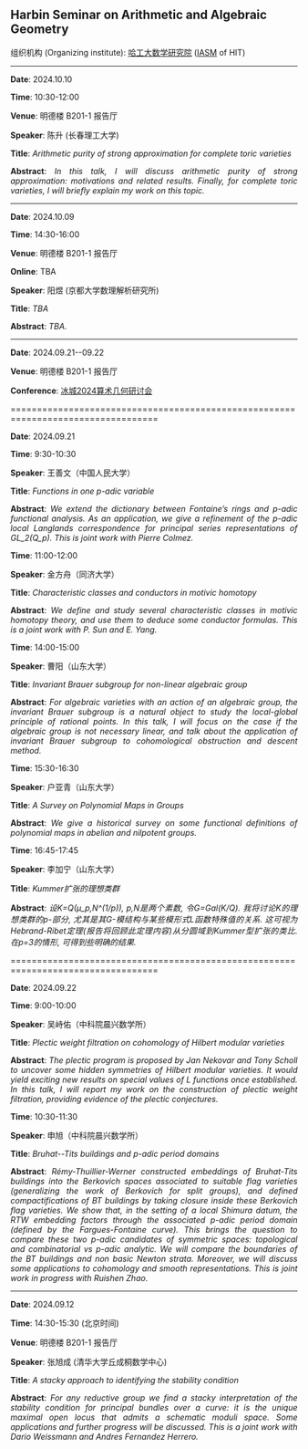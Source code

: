 ## Harbin Seminar on Arithmetic and Algebraic Geometry

组织机构 (Organizing institute): [哈工大数学研究院](https://im.hit.edu.cn/) ([IASM](https://im.hit.edu.cn/en) of HIT)

-----------------------------------

**Date**: 2024.10.10

**Time**: 10:30-12:00

**Venue**: 明德楼 B201-1 报告厅

**Speaker**: 陈升 (长春理工大学)

**Title**:  *Arithmetic purity of strong approximation for complete toric varieties*

<p style="text-align: justify;">
<strong>Abstract</strong>:  <em>In this talk, I will discuss arithmetic purity of strong approximation: motivations and related results. Finally, for complete toric varieties, I will briefly explain my work on this topic.</em>
</p>


-----------------------------------

**Date**: 2024.10.09

**Time**: 14:30-16:00

**Venue**: 明德楼 B201-1 报告厅

**Online**: TBA

**Speaker**: 阳煜 (京都大学数理解析研究所)

**Title**:  *TBA*

<p style="text-align: justify;">
<strong>Abstract</strong>:  <em>TBA.</em>
</p>


-----------------------------------

**Date**: 2024.09.21--09.22

**Venue**:  明德楼 B201-1 报告厅

**Conference**: [冰城2024算术几何研讨会](https://im.hit.edu.cn/2024/0918/c8389a352815/page.htm)

==================================================================================

**Date**: 2024.09.21

**Time**: 9:30-10:30

**Speaker**: 王善文（中国人民大学）

**Title**: *Functions in one p-adic variable*

<p style="text-align: justify;">
<strong>Abstract</strong>: <em>We extend the dictionary between Fontaine’s rings and p-adic functional analysis. As an application, we give a refinement of the p-adic local Langlands correspondence for principal series representations of GL_2(Q_p). This is joint work with Pierre Colmez.</em>
</p>


**Time**:  11:00-12:00

**Speaker**: 金方舟（同济大学）

**Title**: *Characteristic classes and conductors in motivic homotopy*

<p style="text-align: justify;">
<strong>Abstract</strong>: <em>We define and study several characteristic classes in motivic homotopy theory, and use them to deduce some conductor formulas. This is a joint work with P. Sun and E. Yang.</em>
</p>


**Time**: 14:00-15:00

**Speaker**: 曹阳（山东大学）

**Title**: *Invariant Brauer subgroup for non-linear algebraic group*

<p style="text-align: justify;">
<strong>Abstract</strong>: <em>For algebraic varieties with an action of an algebraic group, the invariant Brauer subgroup is a natural object to study the local-global principle of rational points. In this talk, I will focus on the case if the algebraic group is not necessary linear, and talk about the application of invariant Brauer subgroup to cohomological obstruction and descent method.</em>
</p>


**Time**: 15:30-16:30

**Speaker**: 户亚青（山东大学）

**Title**: *A Survey on Polynomial Maps in Groups*

<p style="text-align: justify;">
<strong>Abstract</strong>: <em>We give a historical survey on some functional definitions of polynomial maps in abelian and nilpotent groups.</em>
</p>


**Time**: 16:45-17:45

**Speaker**: 李加宁（山东大学）

**Title**: *Kummer扩张的理想类群*

<p style="text-align: justify;">
<strong>Abstract</strong>: <em>设K=Q(μ_p,N^(1/p)), p,N是两个素数, 令G=Gal(K/Q). 我将讨论K的理想类群的p-部分, 尤其是其G-模结构与某些模形式L函数特殊值的关系. 这可视为Hebrand-Ribet定理(报告将回顾此定理内容)从分圆域到Kummer型扩张的类比. 在p=3的情形, 可得到些明确的结果.</em>
</p>

==================================================================================

**Date**: 2024.09.22

**Time**: 9:00-10:00

**Speaker**: 吴峙佑（中科院晨兴数学所）

**Title**: *Plectic weight filtration on cohomology of Hilbert modular varieties*

<p style="text-align: justify;">
<strong>Abstract</strong>: <em>The plectic program is proposed by Jan Nekovar and Tony Scholl to uncover some hidden symmetries of Hilbert modular varieties. It would yield exciting new results on special values of L functions once established. In this talk, I will report my work on the construction of plectic weight filtration, providing evidence of the plectic conjectures.</em>
</p>


**Time**: 10:30-11:30

**Speaker**: 申旭（中科院晨兴数学所） 

**Title**: *Bruhat--Tits buildings and p-adic period domains*

<p style="text-align: justify;">
<strong>Abstract</strong>: <em>Rémy-Thuillier-Werner constructed embeddings of Bruhat-Tits buildings into the Berkovich spaces associated to suitable flag varieties (generalizing the work of Berkovich for split groups), and defined compactifications of BT buildings by taking closure inside these Berkovich flag varieties. We show that, in the setting of a local Shimura datum, the RTW embedding factors through the associated p-adic period domain (defined by the Fargues-Fontaine curve). This brings the question to compare these two p-adic candidates of symmetric spaces: topological and combinatorial vs p-adic analytic. We will compare the boundaries of the BT buildings and non basic Newton strata. Moreover, we will discuss some applications to cohomology and smooth representations. This is joint work in progress with Ruishen Zhao.</em>
</p>

-----------------------------------

**Date**: 2024.09.12  

**Time**:  14:30-15:30 (北京时间)   

**Venue**:  明德楼 B201-1 报告厅

**Speaker**: 张旭成 (清华大学丘成桐数学中心)

**Title**:  *A stacky approach to identifying the stability condition*

<p style="text-align: justify;">
<strong>Abstract</strong>:  <em>For any reductive group we find a stacky interpretation of the stability condition for principal bundles over a curve: it is the unique maximal open locus that admits a schematic moduli space. Some applications and further progress will be discussed. This is a joint work with Dario Weissmann and Andres Fernandez Herrero.</em>
</p>
